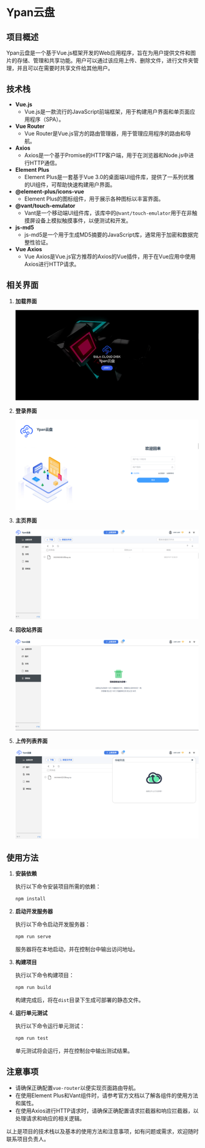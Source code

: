# Ypan云盘

## 项目概述

Ypan云盘是一个基于Vue.js框架开发的Web应用程序，旨在为用户提供文件和图片的存储、管理和共享功能。用户可以通过该应用上传、删除文件，进行文件夹管理，并且可以在需要时共享文件给其他用户。

## 技术栈

- **Vue.js**
  - Vue.js是一款流行的JavaScript前端框架，用于构建用户界面和单页面应用程序（SPA）。
- **Vue Router**
  - Vue Router是Vue.js官方的路由管理器，用于管理应用程序的路由和导航。
- **Axios**
  - Axios是一个基于Promise的HTTP客户端，用于在浏览器和Node.js中进行HTTP通信。
- **Element Plus**
  - Element Plus是一套基于Vue 3.0的桌面端UI组件库，提供了一系列优雅的UI组件，可帮助快速构建用户界面。
- **@element-plus/icons-vue**
  - Element Plus的图标组件，用于展示各种图标以丰富界面。
- **@vant/touch-emulator**
  - Vant是一个移动端UI组件库，该库中的`@vant/touch-emulator`用于在非触摸屏设备上模拟触摸事件，以便测试和开发。
- **js-md5**
  - js-md5是一个用于生成MD5摘要的JavaScript库，通常用于加密和数据完整性验证。
- **Vue Axios**
  - Vue Axios是Vue.js官方推荐的Axios的Vue插件，用于在Vue应用中使用Axios进行HTTP请求。

## **相关界面**

1. **加载界面**

   ![](https://github.com/zfj9920/Ypan-/blob/main/image/loading.png)

2. **登录界面**

   ![](https://github.com/zfj9920/Ypan-/blob/main/image/login.png)

3. **主页界面**

   ![](https://github.com/zfj9920/Ypan-/blob/main/image/home.png)

4. **回收站界面**

   ![](https://github.com/zfj9920/Ypan-/blob/main/image/huishou.png)

5. **上传列表界面**

   ![](https://github.com/zfj9920/Ypan-/blob/main/image/upload.png)



## 使用方法

1. **安装依赖**

   执行以下命令安装项目所需的依赖：

   ```bash
   npm install
   ```

2. **启动开发服务器**

   执行以下命令启动开发服务器：

   ```bash
   npm run serve
   ```

   服务器将在本地启动，并在控制台中输出访问地址。

3. **构建项目**

   执行以下命令构建项目：

   ```bash
   npm run build
   ```

   构建完成后，将在`dist`目录下生成可部署的静态文件。

4. **运行单元测试**

   执行以下命令运行单元测试：

   ```bash
   npm run test
   ```

   单元测试将会运行，并在控制台中输出测试结果。

## 注意事项

- 请确保正确配置`vue-router`以便实现页面路由导航。
- 在使用Element Plus和Vant组件时，请参考官方文档以了解各组件的使用方法和属性。
- 在使用Axios进行HTTP请求时，请确保正确配置请求拦截器和响应拦截器，以处理请求和响应的相关逻辑。

以上是项目的技术栈以及基本的使用方法和注意事项，如有问题或需求，欢迎随时联系项目负责人。
